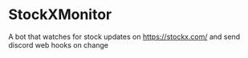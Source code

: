# StockXMonitor
A bot that watches for stock updates on https://stockx.com/ and send discord web hooks on change
